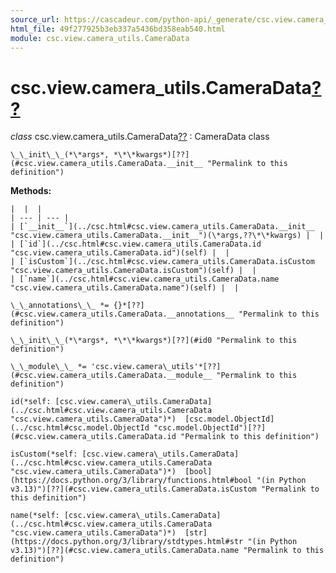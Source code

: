 ```yaml
---
source_url: https://cascadeur.com/python-api/_generate/csc.view.camera_utils.CameraData.html
html_file: 49f277925b3eb337a5436bd358eab540.html
module: csc.view.camera_utils.CameraData
---
```


# csc.view.camera\_utils.CameraData[??](#csc-view-camera-utils-cameradata "Permalink to this heading")

*class* csc.view.camera\_utils.CameraData[??](#csc.view.camera_utils.CameraData "Permalink to this definition")
:   CameraData class

    \_\_init\_\_(*\*args*, *\*\*kwargs*)[??](#csc.view.camera_utils.CameraData.__init__ "Permalink to this definition")

    
**Methods:**

    |  |  |
    | --- | --- |
    | [`__init__`](../csc.html#csc.view.camera_utils.CameraData.__init__ "csc.view.camera_utils.CameraData.__init__")(\*args,??\*\*kwargs) |  |
    | [`id`](../csc.html#csc.view.camera_utils.CameraData.id "csc.view.camera_utils.CameraData.id")(self) |  |
    | [`isCustom`](../csc.html#csc.view.camera_utils.CameraData.isCustom "csc.view.camera_utils.CameraData.isCustom")(self) |  |
    | [`name`](../csc.html#csc.view.camera_utils.CameraData.name "csc.view.camera_utils.CameraData.name")(self) |  |

    \_\_annotations\_\_ *= {}*[??](#csc.view.camera_utils.CameraData.__annotations__ "Permalink to this definition")

    \_\_init\_\_(*\*args*, *\*\*kwargs*)[??](#id0 "Permalink to this definition")

    \_\_module\_\_ *= 'csc.view.camera\_utils'*[??](#csc.view.camera_utils.CameraData.__module__ "Permalink to this definition")

    id(*self: [csc.view.camera\_utils.CameraData](../csc.html#csc.view.camera_utils.CameraData "csc.view.camera_utils.CameraData")*)  [csc.model.ObjectId](../csc.html#csc.model.ObjectId "csc.model.ObjectId")[??](#csc.view.camera_utils.CameraData.id "Permalink to this definition")

    isCustom(*self: [csc.view.camera\_utils.CameraData](../csc.html#csc.view.camera_utils.CameraData "csc.view.camera_utils.CameraData")*)  [bool](https://docs.python.org/3/library/functions.html#bool "(in Python v3.13)")[??](#csc.view.camera_utils.CameraData.isCustom "Permalink to this definition")

    name(*self: [csc.view.camera\_utils.CameraData](../csc.html#csc.view.camera_utils.CameraData "csc.view.camera_utils.CameraData")*)  [str](https://docs.python.org/3/library/stdtypes.html#str "(in Python v3.13)")[??](#csc.view.camera_utils.CameraData.name "Permalink to this definition")